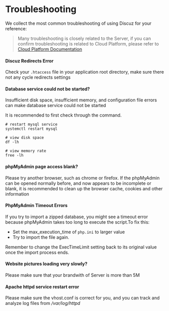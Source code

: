 # Troubleshooting

We collect the most common troubleshooting of using Discuz for your reference:

> Many troubleshooting is closely related to the Server, if you can confirm troubleshooting is related to Cloud Platform, please refer to [Cloud Platform Documentation](https://support.websoft9.com/docs/faq/tech-instance.html)

#### Discuz Redirects Error

Check your `.htaccess` file in your application root directory, make sure there not any cycle redirects settings

#### Database service could not be started?

Insufficient disk space, insufficient memory, and configuration file errors can make database service could not be started  

It is recommended to first check through the command.

```shell
# restart mysql service
systemctl restart mysql

# view disk space
df -lh

# view memory rate
free -lh
```

#### phpMyAdmin page access blank?

Please try another browser, such as chrome or firefox. If the phpMyAdmin can be opened normally before, and now appears to be incomplete or blank, it is recommended to clean up the browser cache, cookies and other information

#### PhpMyAdmin Timeout Errors

If you try to import a zipped database, you might see a timeout error because phpMyAdmin takes too long to execute the script.To fix this:

- Set the max_execution_time of `php.ini` to larger value
- Try to import the file again.

Remember to change the ExecTimeLimit setting back to its original value once the import process ends.

#### Website pictures loading very slowly?

Please make sure that your brandwith of Server is more than 5M

#### Apache httpd service restart error
Please make sure the vhost.conf is correct for you, and you can track and analyze log files from */var/log/httpd*